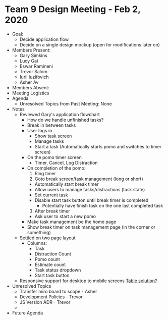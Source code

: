 # Team 9 Design Meeting - Feb 2, 2020

- Goal:
  - Decide application flow
  - Decide on a single design mockup (open for modifications later on)
- Members Present:
  - Gary Simkins
  - Lucy Gai
  - Eswar Ramineni
  - Trevor Salom
  - Iurii Iuzifovich
  - Asher Av
- Members Absent:
- Meeting Logistics
- Agenda
  - Unresolved Topics from Past Meeting: None
- Notes
  - Reviewed Gary's application flowchart
    - How do we handle unfinished tasks?
    - Break in between tasks
    - User logs in
      - Show task screen
      - Manage tasks
      - Start a task (Automatically starts pomo and switches to timer screen)
    - On the pomo timer screen
      - Timer, Cancel, Log Distraction
    - On completion of the pomo:
      1. Ring timer
      2. Goto break screen/task management (long or short)
        - Automatically start break timer
        - Allow users to manage tasks/distractions (task state)
        - Set current task
        - Disable start task button until break timer is completed
          - Potentially have finish task on the one last completed task
      3. After break timer
        - Ask user to start a new pomo
    - Make task management be the home page
    - Show break timer on task management page (in the corner or something)
  - Settled on two page layout
    - Columns:
      - Task
      - Distraction Count
      - Pomo count
      - Estimate count
      - Task status dropdown
      - Start task button
  - Responsive support for desktop to mobile screens [Table solution?](https://medium.com/allenhwkim/mobile-friendly-table-b0cb066dbc0e)
- Unresolved Topics
  - Transfer miro board to scope - Asher
  - Development Policies - Trevor
  - JS Version ADR - Trevor
  - 
- Future Agenda
